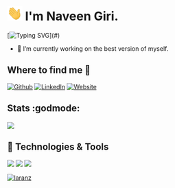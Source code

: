 <!--
**1naveengiri/1naveengiri** is a ✨ _special_ ✨ repository because its `README.md` (this file) appears on your GitHub profile.

Here are some ideas to get you started:

- 🔭 I’m currently working on ...
- 🌱 I’m currently learning ...
- 👯 I’m looking to collaborate on ...
- 🤔 I’m looking for help with ...
- 💬 Ask me about ...
- 📫 How to reach me: ...
- 😄 Pronouns: ...
- ⚡ Fun fact: ...
-->
# <img src="https://github.com/laranz/laranz/blob/main/hi.gif" width="35px" /> I'm Naveen Giri.

[![Typing SVG](https://readme-typing-svg.herokuapp.com?font=comfortaa&color=016EEA&size=24&width=500&lines=WordPress+Developer;Nice+to+meet+you...)](#)

* 🌱 I’m currently working on the best version of myself. 

## Where to find me :thinking:

[![Github](https://img.shields.io/badge/-Github-181717?style=for-the-badge&logo=Github&logoColor=white)](https://github.com/1naveengiri)
[![LinkedIn](https://img.shields.io/badge/-LinkedIn-0077B5?style=for-the-badge&logo=LinkedIn&logoColor=white)](https://www.linkedin.com/in/1naveengiri/)
[![Website](https://img.shields.io/badge/-Website-21759B?style=for-the-badge&logo=wordpress&logoColor=white)](https://www.naveengiri.com)

## Stats :godmode:
<a href="https://github.com/1naveengiri/">
  <img align="center" src="https://github-readme-stats.vercel.app/api?username=1naveengiri&show_icons=true&line_height=27&count_private=true&title_color=ffffff&text_color=c9cacc&icon_color=2bbc8a&bg_color=1d1f21" />
</a>

## 🔧 Technologies & Tools
![](https://img.shields.io/badge/OS-Mac-informational?style=flat&logo=macos&logoColor=white&color=2bbc8a)
![](https://img.shields.io/badge/Editor-visual-informational?style=flat&logo=visual&logoColor=white&color=2bbc8a)
![](https://img.shields.io/badge/Shell-Zsh-informational?style=flat&logo=gnu-bash&logoColor=white&color=2bbc8a)


<a href="https://github.com/1naveengiri/">
<img src="https://komarev.com/ghpvc/?username=1naveengiri" alt="laranz" />
</a
